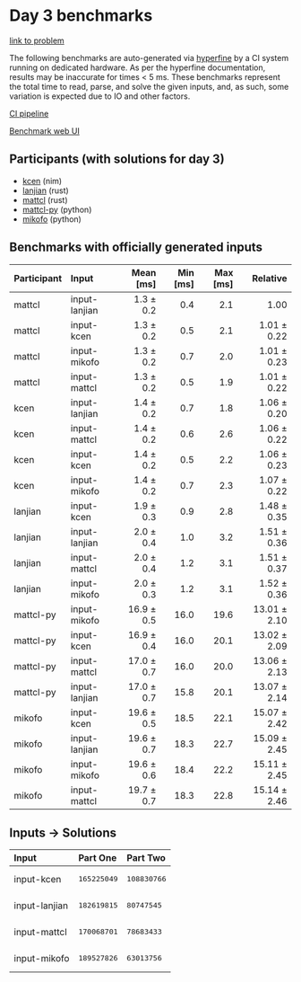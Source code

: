 # Day 3 benchmarks

[link to problem](https://adventofcode.com/2024/day/3)

The following benchmarks are auto-generated via
[hyperfine](https://github.com/sharkdp/hyperfine) by a CI system running on
dedicated hardware. As per the hyperfine documentation, results may be
inaccurate for times < 5 ms. These benchmarks represent the total time to read,
parse, and solve the given inputs, and, as such, some variation is expected due
to IO and other factors.

[CI pipeline](http://ci.papercode.net:8080/teams/main/pipelines/aoc2024)

[Benchmark web UI](https://aoc.ancalagon.black)


## Participants (with solutions for day 3)

- [kcen](https://github.com/kcen/aoc2024) (nim)
- [lanjian](https://github.com/lanjian/aoc-2024) (rust)
- [mattcl](https://github.com/mattcl/aoc2024) (rust)
- [mattcl-py](https://github.com/mattcl/aoc2024-py) (python)
- [mikofo](https://github.com/mikofo/aoc2024) (python)


## Benchmarks with officially generated inputs

| Participant | Input | Mean [ms] | Min [ms] | Max [ms] | Relative |
|:---|:---|---:|---:|---:|---:|
| mattcl | input-lanjian | 1.3 ± 0.2 | 0.4 | 2.1 | 1.00 |
| mattcl | input-kcen | 1.3 ± 0.2 | 0.5 | 2.1 | 1.01 ± 0.22 |
| mattcl | input-mikofo | 1.3 ± 0.2 | 0.7 | 2.0 | 1.01 ± 0.23 |
| mattcl | input-mattcl | 1.3 ± 0.2 | 0.5 | 1.9 | 1.01 ± 0.22 |
| kcen | input-lanjian | 1.4 ± 0.2 | 0.7 | 1.8 | 1.06 ± 0.20 |
| kcen | input-mattcl | 1.4 ± 0.2 | 0.6 | 2.6 | 1.06 ± 0.22 |
| kcen | input-kcen | 1.4 ± 0.2 | 0.5 | 2.2 | 1.06 ± 0.23 |
| kcen | input-mikofo | 1.4 ± 0.2 | 0.7 | 2.3 | 1.07 ± 0.22 |
| lanjian | input-kcen | 1.9 ± 0.3 | 0.9 | 2.8 | 1.48 ± 0.35 |
| lanjian | input-lanjian | 2.0 ± 0.4 | 1.0 | 3.2 | 1.51 ± 0.36 |
| lanjian | input-mattcl | 2.0 ± 0.4 | 1.2 | 3.1 | 1.51 ± 0.37 |
| lanjian | input-mikofo | 2.0 ± 0.3 | 1.2 | 3.1 | 1.52 ± 0.36 |
| mattcl-py | input-mikofo | 16.9 ± 0.5 | 16.0 | 19.6 | 13.01 ± 2.10 |
| mattcl-py | input-kcen | 16.9 ± 0.4 | 16.0 | 20.1 | 13.02 ± 2.09 |
| mattcl-py | input-mattcl | 17.0 ± 0.7 | 16.0 | 20.0 | 13.06 ± 2.13 |
| mattcl-py | input-lanjian | 17.0 ± 0.7 | 15.8 | 20.1 | 13.07 ± 2.14 |
| mikofo | input-kcen | 19.6 ± 0.5 | 18.5 | 22.1 | 15.07 ± 2.42 |
| mikofo | input-lanjian | 19.6 ± 0.7 | 18.3 | 22.7 | 15.09 ± 2.45 |
| mikofo | input-mikofo | 19.6 ± 0.6 | 18.4 | 22.2 | 15.11 ± 2.45 |
| mikofo | input-mattcl | 19.7 ± 0.7 | 18.3 | 22.8 | 15.14 ± 2.46 |


## Inputs -> Solutions

| Input | Part One | Part Two |
|:---|:---|:---|
|input-kcen|<pre>165225049</pre>|<pre>108830766</pre>|
|input-lanjian|<pre>182619815</pre>|<pre>80747545</pre>|
|input-mattcl|<pre>170068701</pre>|<pre>78683433</pre>|
|input-mikofo|<pre>189527826</pre>|<pre>63013756</pre>|